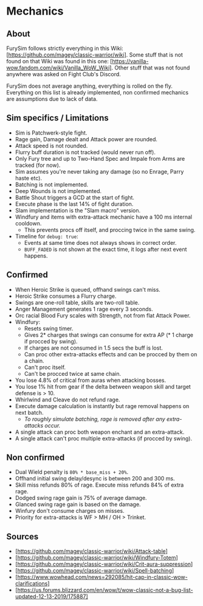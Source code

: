 # Mechanics

## About

FurySim follows strictly everything in this Wiki: [https://github.com/magey/classic-warrior/wiki].
Some stuff that is not found on that Wiki was found in this one: [https://vanilla-wow.fandom.com/wiki/Vanilla_WoW_Wiki].
Other stuff that was not found anywhere was asked on Fight Club's Discord.

FurySim does not average anything, everything is rolled on the fly.
Everything on this list is already implemented, non confirmed mechanics
are assumptions due to lack of data.

## Sim specifics / Limitations

* Sim is Patchwerk-style fight.
* Rage gain, Damage dealt and Attack power are rounded.
* Attack speed is not rounded.
* Flurry buff duration is not tracked (would never run off).
* Only Fury tree and up to Two-Hand Spec and Impale from Arms are tracked (for now).
* Sim assumes you're never taking any damage (so no Enrage, Parry haste etc).
* Batching is not implemented.
* Deep Wounds is not implemented.
* Battle Shout triggers a GCD at the start of fight.
* Execute phase is the last 14% of fight duration.
* Slam implementation is the "Slam macro" version.
* Windfury and items with extra-attack mechanic have a 100 ms internal cooldown.
  * This prevents procs off itself, and proccing twice in the same swing.
* Timeline for ``debug: true``:
  * Events at same time does not always shows in correct order.
  * ``BUFF_FADED`` is not shown at the exact time, it logs after next event happens.

## Confirmed

* When Heroic Strike is queued, offhand swings can't miss.
* Heroic Strike consumes a Flurry charge.
* Swings are one-roll table, skills are two-roll table.
* Anger Management generates 1 rage every 3 seconds.
* Orc racial Blood Fury scales with Strength, not from flat Attack Power.
* Windfury:
  * Resets swing timer.
  * Gives 2* charges that swings can consume for extra AP (* 1 charge if procced by swing).
  * If charges are not consumed in 1.5 secs the buff is lost.
  * Can proc other extra-attacks effects and can be procced by them on a chain.
  * Can't proc itself.
  * Can't be procced twice at same chain.
* You lose 4.8% of critical from auras when attacking bosses.
* You lose 1% hit from gear if the delta between weapon skill and target defense is > 10.
* Whirlwind and Cleave do not refund rage.
* Execute damage calculation is instantly but rage removal happens on next batch.
  * *To roughly simulate batching, rage is removed after any extra-attacks occur.*
* A single attack can proc both weapon enchant and an extra-attack.
* A single attack can't proc multiple extra-attacks (if procced by swing).

## Non confirmed

* Dual Wield penalty is ``80% * base_miss + 20%``.
* Offhand initial swing delay/desync is between 200 and 300 ms.
* Skill miss refunds 80% of rage. Execute miss refunds 84% of extra rage.
* Dodged swing rage gain is 75% of average damage.
* Glanced swing rage gain is based on the damage.
* Winfury don't consume charges on misses.
* Priority for extra-attacks is WF > MH / OH > Trinket.

## Sources

* [https://github.com/magey/classic-warrior/wiki/Attack-table]
* [https://github.com/magey/classic-warrior/wiki/Windfury-Totem]
* [https://github.com/magey/classic-warrior/wiki/Crit-aura-suppression]
* [https://github.com/magey/classic-warrior/wiki/Spell-batching]
* [https://www.wowhead.com/news=292085/hit-cap-in-classic-wow-clarifications]
* [https://us.forums.blizzard.com/en/wow/t/wow-classic-not-a-bug-list-updated-12-13-2019/175887]
